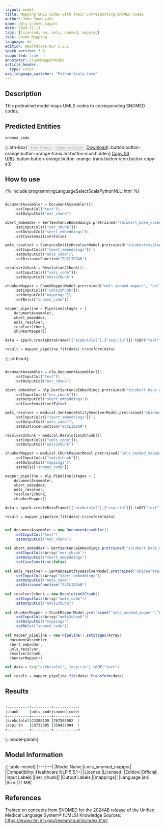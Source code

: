 ```yaml
---
layout: model
title: Mapping UMLS Codes with Their Corresponding SNOMED Codes
author: John Snow Labs
name: umls_snomed_mapper
date: 2024-12-11
tags: [licensed, en, umls, snomed, mapping]
task: Chunk Mapping
language: en
edition: Healthcare NLP 5.5.1
spark_version: 3.0
supported: true
annotator: ChunkMapperModel
article_header:
  type: cover
use_language_switcher: "Python-Scala-Java"
---
```


## Description

This pretrained model maps UMLS codes to corresponding SNOMED codes.

## Predicted Entities
`snomed_code`

{:.btn-box}
<button class="button button-orange" disabled>Live Demo</button>
<button class="button button-orange" disabled>Open in Colab</button>
[Download](https://s3.amazonaws.com/auxdata.johnsnowlabs.com/clinical/models/umls_snomed_mapper_en_5.5.1_3.0_1733929885729.zip){:.button.button-orange.button-orange-trans.arr.button-icon.hidden}
[Copy S3 URI](s3://auxdata.johnsnowlabs.com/clinical/models/umls_snomed_mapper_en_5.5.1_3.0_1733929885729.zip){:.button.button-orange.button-orange-trans.button-icon.button-copy-s3}

## How to use



<div class="tabs-box" markdown="1">
{% include programmingLanguageSelectScalaPythonNLU.html %}
	
```python

documentAssembler = DocumentAssembler()\
    .setInputCol("text")\
    .setOutputCol("ner_chunk")

sbert_embedder = BertSentenceEmbeddings.pretrained("sbiobert_base_cased_mli", "en", "clinical/models")\
    .setInputCols(["ner_chunk"])\
    .setOutputCol("sbert_embeddings")\
    .setCaseSensitive(False)

umls_resolver = SentenceEntityResolverModel.pretrained("sbiobertresolve_umls_clinical_drugs", "en", "clinical/models")\
    .setInputCols(["sbert_embeddings"]) \
    .setOutputCol("umls_code")\
    .setDistanceFunction("EUCLIDEAN")

resolver2chunk = Resolution2Chunk()\
    .setInputCols(["umls_code"])\
    .setOutputCol("umls2chunk")

chunkerMapper = ChunkMapperModel.pretrained("umls_snomed_mapper", "en", "clinical/models")\
    .setInputCols(["umls2chunk"])\
    .setOutputCol("mappings")\
    .setRels(["snomed_code"])

mapper_pipeline = Pipeline(stages = [
    documentAssembler,
    sbert_embedder,
    umls_resolver,
    resolver2chunk,
    chunkerMapper])

data = spark.createDataFrame([["acebutolol"],["aspirin"]]).toDF("text")

result = mapper_pipeline.fit(data).transform(data)

```

{:.jsl-block}
```python

documentAssembler = nlp.DocumentAssembler()\
    .setInputCol("text")\
    .setOutputCol("ner_chunk")

sbert_embedder = nlp.BertSentenceEmbeddings.pretrained("sbiobert_base_cased_mli", "en", "clinical/models")\
    .setInputCols(["ner_chunk"])\
    .setOutputCol("sbert_embeddings")\
    .setCaseSensitive(False)

umls_resolver = medical.SentenceEntityResolverModel.pretrained("sbiobertresolve_umls_clinical_drugs", "en", "clinical/models")\
    .setInputCols(["sbert_embeddings"]) \
    .setOutputCol("umls_code")\
    .setDistanceFunction("EUCLIDEAN")

resolver2chunk = medical.Resolution2Chunk()\
    .setInputCols(["umls_code"])\
    .setOutputCol("umls2chunk")

chunkerMapper = medical.ChunkMapperModel.pretrained("umls_snomed_mapper", "en", "clinical/models")\
    .setInputCols(["umls2chunk"])\
    .setOutputCol("mappings")\
    .setRels(["snomed_code"])

mapper_pipeline = nlp.Pipeline(stages = [
    documentAssembler,
    sbert_embedder,
    umls_resolver,
    resolver2chunk,
    chunkerMapper])

data = spark.createDataFrame([["acebutolol"],["aspirin"]]).toDF("text")

result = mapper_pipeline.fit(data).transform(data)

```
```scala

val documentAssembler = new DocumentAssembler()
    .setInputCol("text")
    .setOutputCol("ner_chunk")
	
val sbert_embedder = BertSentenceEmbeddings.pretrained("sbiobert_base_cased_mli","en","clinical/models")
    .setInputCols(Array("ner_chunk"))
    .setOutputCol("sbert_embeddings")
    .setCaseSensitive(false)
	
val umls_resolver = SentenceEntityResolverModel.pretrained("sbiobertresolve_umls_clinical_drugs","en","clinical/models")
    .setInputCols(Array("sbert_embeddings"))
    .setOutputCol("umls_code")
    .setDistanceFunction("EUCLIDEAN")
	
val resolver2chunk = new Resolution2Chunk()
    .setInputCols(Array("umls_code"))
    .setOutputCol("umls2chunk")
	
val chunkerMapper = ChunkMapperModel.pretrained("umls_snomed_mapper","en","clinical/models")
    .setInputCols(Array("umls2chunk"))
    .setOutputCol("mappings")
    .setRels(["snomed_code"])
	
val mapper_pipeline = new Pipeline().setStages(Array(
  documentAssembler,
  sbert_embedder, 
  umls_resolver,
  resolver2chunk,
  chunkerMapper))

val data = Seq("acebutolol", "aspirin").toDF("text")

val result = mapper_pipeline.fit(data).transform(data)

```
</div>

## Results

```bash

+----------+---------+-----------+
|chunk     |umls_code|snomed_code|
+----------+---------+-----------+
|acebutolol|C3208139 |767585002  |
|aspirin   |C0732305 |358427004  |
+----------+---------+-----------+

```

{:.model-param}
## Model Information

{:.table-model}
|---|---|
|Model Name:|umls_snomed_mapper|
|Compatibility:|Healthcare NLP 5.5.1+|
|License:|Licensed|
|Edition:|Official|
|Input Labels:|[ner_chunk]|
|Output Labels:|[mappings]|
|Language:|en|
|Size:|7.1 MB|

## References

Trained on concepts from SNOMED for the 2024AB release of the Unified Medical Language System® (UMLS) Knowledge Sources: https://www.nlm.nih.gov/research/umls/index.html
